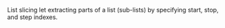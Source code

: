 List slicing let extracting parts of a list (sub-lists) by specifying start, stop, and step indexes.
